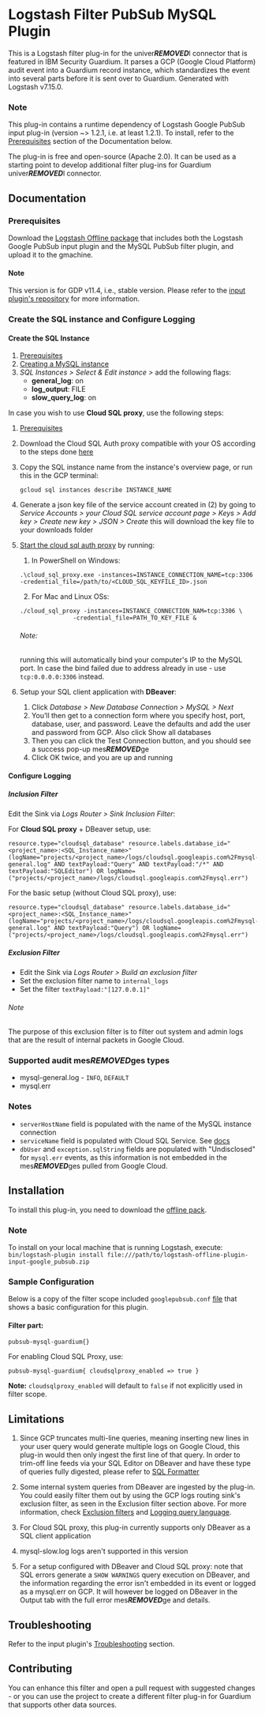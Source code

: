 # Logstash Filter PubSub MySQL Plugin

This is a Logstash filter plug-in for the univer***REMOVED***l connector that is featured in IBM Security Guardium. It parses a GCP (Google Cloud Platform) audit event into a Guardium record instance, which standardizes the event into several parts before it is sent over to Guardium.
Generated with Logstash v7.15.0.

### Note
This plug-in contains a runtime dependency of Logstash Google PubSub input plug-in (version ~> 1.2.1, i.e. at least 1.2.1). To install, refer to the [Prerequisites](#Prerequisites) section of the Documentation below.

The plug-in is free and open-source (Apache 2.0). It can be used as a starting point to develop additional filter plug-ins for Guardium univer***REMOVED***l connector.

## Documentation

### Prerequisites
Download the [Logstash Offline package](PubSubMySQLPackage/logstash-offline-plugins-filter-pubsub-mysql-guardium.zip) that includes both the Logstash Google PubSub input plugin and the MySQL PubSub filter plugin, and upload it to the gmachine.
#### Note
This version is for GDP v11.4, i.e., stable version. Please refer to the
[input plugin's repository](../../input-plugin/logstash-input-google-pubsub) for more information.

### Create the SQL instance and Configure Logging

#### Create the SQL Instance

1. [Prerequisites](https://cloud.google.com/sql/docs/mysql/create-instance#before_you_begin)
2. [Creating a MySQL instance](https://cloud.google.com/sql/docs/mysql/create-instance#create-2nd-gen)
3. *SQL Instances > Select & Edit instance >* add the following flags:
    - **general_log**: on
    - **log_output**: FILE
    - **slow_query_log**: on
    
In case you wish to use **Cloud SQL proxy**, use the following steps:
1. [Prerequisites](https://cloud.google.com/sql/docs/mysql/connect-admin-proxy#before_you_begin)
2. Download the Cloud SQL Auth proxy compatible with your OS according to the steps done [here](https://cloud.google.com/sql/docs/mysql/connect-admin-proxy#install)
3. Copy the SQL instance name from the instance's overview page, or run this in the GCP terminal:
    ```      
    gcloud sql instances describe INSTANCE_NAME
    ```   
4. Generate a json key file of the service account created in (2) by going to _Service Accounts > your Cloud SQL service
   account page > Keys > Add key > Create new key > JSON > Create_ this will download the key file to your downloads folder
5. [Start the cloud sql auth proxy](https://cloud.google.com/sql/docs/mysql/connect-admin-proxy#start-proxy) by running:
   1. In PowerShell on Windows:
   ```
   .\cloud_sql_proxy.exe -instances=INSTANCE_CONNECTION_NAME=tcp:3306 -credential_file=/path/to/<CLOUD_SQL_KEYFILE_ID>.json
   ```
   2. For Mac and Linux OSs:
   ```
   ./cloud_sql_proxy -instances=INSTANCE_CONNECTION_NAM=tcp:3306 \
                  -credential_file=PATH_TO_KEY_FILE &
   ```
   ###### Note: 
   running this will automatically bind your computer's IP to the MySQL port. In case the bind failed due to address
   already in use - use `tcp:0.0.0.0:3306` instead.


6. Setup your SQL client application with **DBeaver**:
    1. Click _Database > New Database Connection > MySQL > Next_
    2. You’ll then get to a connection form where you specify host, port, database, user, and password. Leave the 
       defaults and add the user and password from GCP. Also click Show all databases
    3. Then you can click the Test Connection button, and you should see a success pop-up mes***REMOVED***ge
    4. Click OK twice, and you are up and running

#### Configure Logging
##### Inclusion Filter
Edit the Sink via *Logs Router > Sink Inclusion Filter*:

For **Cloud SQL proxy** + DBeaver setup, use:
 ```
resource.type="cloudsql_database" resource.labels.database_id="<project_name>:<SQL_Instance_name>" (logName="projects/<project_name>/logs/cloudsql.googleapis.com%2Fmysql-general.log" AND textPayload:"Query" AND textPayload:"/*" AND textPayload:"SQLEditor") OR logName=("projects/<project_name>/logs/cloudsql.googleapis.com%2Fmysql.err")
```

For the basic setup (without Cloud SQL proxy), use:
 ```
resource.type="cloudsql_database" resource.labels.database_id="<project_name>:<SQL_Instance_name>" (logName="projects/<project_name>/logs/cloudsql.googleapis.com%2Fmysql-general.log" AND textPayload:"Query") OR logName=("projects/<project_name>/logs/cloudsql.googleapis.com%2Fmysql.err")
```
##### Exclusion Filter
   - Edit the Sink via *Logs Router > Build an exclusion filter*
   - Set the exclusion filter name to `internal_logs`
   - Set the filter
       `textPayload:"[127.0.0.1]"`
###### Note
The purpose of this exclusion filter is to filter out system and admin logs that are the result of internal packets in Google Cloud.
### Supported audit mes***REMOVED***ges types
* mysql-general.log - `INFO`, `DEFAULT`
* mysql.err

### Notes
- `serverHostName` field is populated with the name of the MySQL instance connection
- `serviceName` field is populated with Cloud SQL Service. See [docs](https://cloud.google.com/sql/docs/mysql)
- `dbUser` and `exception.sqlString` fields are populated with "Undisclosed" for `mysql.err` events, as this information is not embedded in the mes***REMOVED***ges pulled from Google Cloud.



## Installation
To install this plug-in, you need to download the [offline pack](https://github.ibm.com/Activity-Insights/univer***REMOVED***l-connectors/blob/master/filter-plugin/logstash-filter-pubsub-mysql-guardium/PubSubMySQLPackage/logstash-offline-plugins-filter-pubsub-mysql-guardium.zip).

### Note
To install on your local machine that is running Logstash, execute:
`bin/logstash-plugin install file:///path/to/logstash-offline-plugin-input-google_pubsub.zip
`

### Sample Configuration

Below is a copy of the filter scope included `googlepubsub.conf` [file](PubSubMySQLPackage/googlepubsub.conf) that shows a basic
configuration for this plugin.
#### Filter part:
```
pubsub-mysql-guardium{}
```
For enabling Cloud SQL Proxy, use:
```
pubsub-mysql-guardium{ cloudsqlproxy_enabled => true }
```
**Note:** `cloudsqlproxy_enabled` will default to `false` if not explicitly used in filter scope.

## Limitations
1. Since GCP truncates multi-line queries, meaning inserting new lines in your user query would generate multiple logs on 
Google Cloud, this plug-in would then only ingest the first line of that query. In order to trim-off line feeds via your SQL Editor on DBeaver and have these type of queries fully digested, please refer to [SQL Formatter](/PubSubMySQLPackage/sqlFormatter)
   
2. Some internal system queries from DBeaver are ingested by the plug-in. You could easily filter them out by using the 
   GCP logs routing sink's exclusion filter, as seen in the Exclusion filter section above. For more information, check 
   [Exclusion filters](https://cloud.google.com/logging/docs/routing/overview#exclusions) and 
   [Logging query language](https://cloud.google.com/logging/docs/view/logging-query-language).
3. For Cloud SQL proxy, this plug-in currently supports only DBeaver as a SQL client application
4. mysql-slow.log logs aren't supported in this version
5. For a setup configured with DBeaver and Cloud SQL proxy: note that SQL errors generate a 
   `SHOW WARNINGS` query execution on DBeaver, and the information regarding the error isn't embedded in its event or
   logged as a mysql.err on GCP. It will however be logged on DBeaver in the Output tab with the full error mes***REMOVED***ge and 
   details.
   
   

## Troubleshooting
Refer to the input plugin's [Troubleshooting](../../input-plugin/logstash-input-google-pubsub#troubleshooting) section.

## Contributing

You can enhance this filter and open a pull request with suggested changes - or you can use the project to create a different filter plug-in for Guardium that supports other data sources.